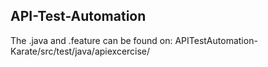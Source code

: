 ## API-Test-Automation

The .java and .feature can be found on: APITestAutomation-Karate/src/test/java/apiexcercise/
